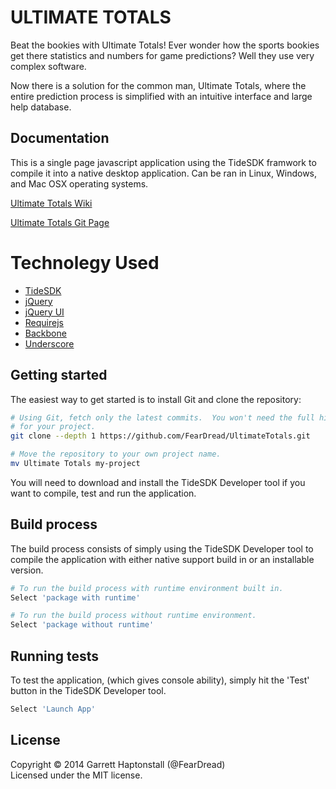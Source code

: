 ULTIMATE TOTALS
====================

Beat the bookies with Ultimate Totals!  Ever wonder how the sports bookies get there 
statistics and numbers for game predictions?  Well they use very complex software.  

Now there is a solution for the common man, Ultimate Totals, where the entire prediction
process is simplified with an intuitive interface and large help database.  

## Documentation ##

This is a single page javascript application using the TideSDK framwork to compile
it into a native desktop application.  Can be ran in Linux, Windows, and Mac OSX operating
systems.

[Ultimate Totals Wiki](https://github.com/FearDread/UltimateTotals/wiki)

[Ultimate Totals Git Page](http://feardread.github.io/UltimateTotals)

# Technolegy Used
  - [TideSDK](http://www.tidesdk.org)
  - [jQuery](http://jquery.org)
  - [jQuery UI](http://jqueryui.com)
  - [Requirejs](http://requirejs.org)
  - [Backbone](http://backbonejs.org)
  - [Underscore](http://underscorejs.org)

## Getting started ##

The easiest way to get started is to install Git and clone the repository:

``` bash
# Using Git, fetch only the latest commits.  You won't need the full history
# for your project.
git clone --depth 1 https://github.com/FearDread/UltimateTotals.git

# Move the repository to your own project name.
mv Ultimate Totals my-project
```

You will need to download and install the TideSDK Developer tool 
if you want to compile, test and run the application. 

## Build process ##

The build process consists of simply using the TideSDK Developer tool to compile the 
application with either native support build in or an installable version.

``` bash
# To run the build process with runtime environment built in.
Select 'package with runtime'

# To run the build process without runtime environment. 
Select 'package without runtime'
```

## Running tests ##

To test the application, (which gives console ability), simply hit the 'Test' button
in the TideSDK Developer tool.

``` bash
Select 'Launch App'
```
## License ##
Copyright © 2014 Garrett Haptonstall (@FearDread)  
Licensed under the MIT license.

